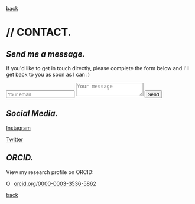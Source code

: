 
[back](./)


# // CONTACT. 

## _Send me a message._

If you'd like to get in touch directly, please complete the form below and i'll get back to you as soon as I can :)

<form method="POST" action="http://formspree.io/addemail@email.com">
<input type="email" name="email" placeholder="Your email">
<textarea name="message" placeholder="Your message"></textarea>
<button type="submit">Send</button>
</form>


## _Social Media._

[Instagram](https://www.instagram.com/BrewsterBen_/)

[Twitter](https://twitter.com/BenBrewster__)


## _ORCID._
View my research profile on ORCID: 

<a href="https://orcid.org/0000-0003-3536-5862" target="orcid.widget" rel="noopener noreferrer" style="vertical-align:top;"><img src="https://orcid.org/sites/default/files/images/orcid_16x16.png" style="width:1em;margin-right:.5em;" alt="ORCID iD icon">orcid.org/0000-0003-3536-5862</a>


[back](./)
